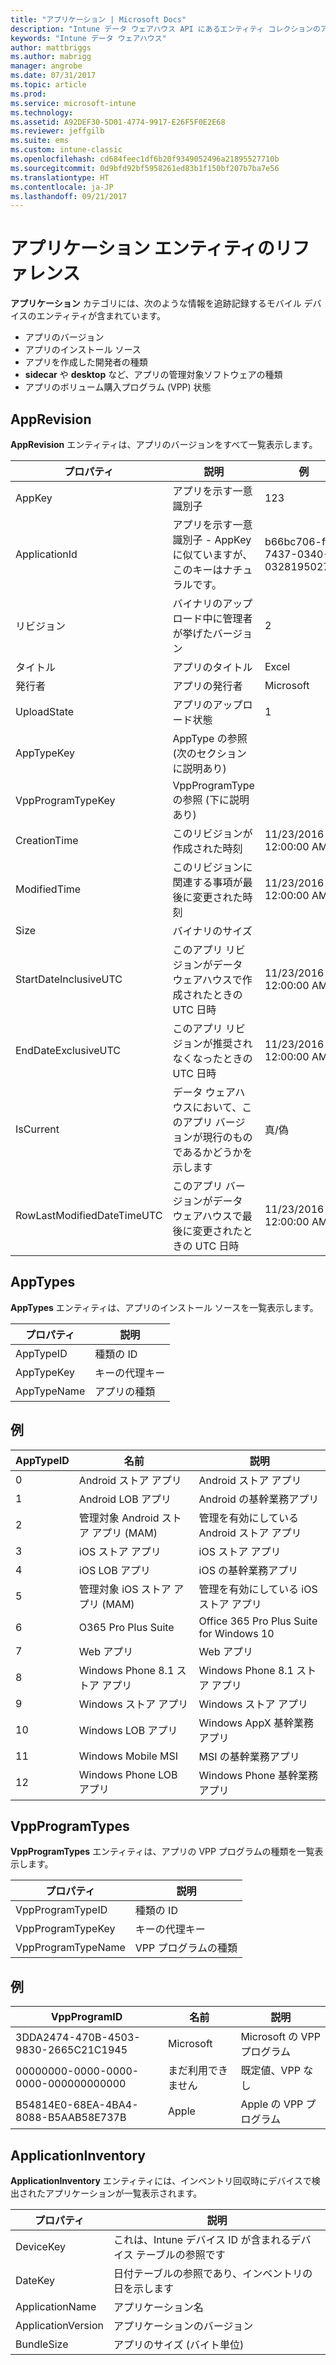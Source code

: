 ```yaml
---
title: "アプリケーション | Microsoft Docs"
description: "Intune データ ウェアハウス API にあるエンティティ コレクションのアプリケーション カテゴリのための参照トピック。"
keywords: "Intune データ ウェアハウス"
author: mattbriggs
ms.author: mabrigg
manager: angrobe
ms.date: 07/31/2017
ms.topic: article
ms.prod: 
ms.service: microsoft-intune
ms.technology: 
ms.assetid: A92DEF30-5D01-4774-9917-E26F5F0E2E68
ms.reviewer: jeffgilb
ms.suite: ems
ms.custom: intune-classic
ms.openlocfilehash: cd684feec1df6b20f9349052496a21895527710b
ms.sourcegitcommit: 0d9bfd92bf5958261ed83b1f150bf207b7ba7e56
ms.translationtype: HT
ms.contentlocale: ja-JP
ms.lasthandoff: 09/21/2017
---
```

# <a name="reference-for-application-entities"></a>アプリケーション エンティティのリファレンス

**アプリケーション** カテゴリには、次のような情報を追跡記録するモバイル デバイスのエンティティが含まれています。

  -  アプリのバージョン
  -  アプリのインストール ソース
  -  アプリを作成した開発者の種類
  -  **sidecar** や **desktop** など、アプリの管理対象ソフトウェアの種類
  -  アプリのボリューム購入プログラム (VPP) 状態

## <a name="apprevision"></a>AppRevision

**AppRevision** エンティティは、アプリのバージョンをすべて一覧表示します。

| プロパティ  | 説明 | 例 |
|---------|------------|--------|
| AppKey |アプリを示す一意識別子 |123 |
| ApplicationId |アプリを示す一意識別子 - AppKey に似ていますが、このキーはナチュラルです。 |b66bc706-ffff-7437-0340-032819502773 |
| リビジョン |バイナリのアップロード中に管理者が挙げたバージョン |2 |
| タイトル |アプリのタイトル |Excel |
| 発行者 |アプリの発行者 |Microsoft |
| UploadState |アプリのアップロード状態 |1 |
| AppTypeKey |AppType の参照 (次のセクションに説明あり) | |
| VppProgramTypeKey |VppProgramType の参照 (下に説明あり) | |
| CreationTime |このリビジョンが作成された時刻 |11/23/2016 12:00:00 AM |
| ModifiedTime |このリビジョンに関連する事項が最後に変更された時刻 |11/23/2016 12:00:00 AM |
| Size |バイナリのサイズ | |
| StartDateInclusiveUTC |このアプリ リビジョンがデータ ウェアハウスで作成されたときの UTC 日時 |11/23/2016 12:00:00 AM |
| EndDateExclusiveUTC |このアプリ リビジョンが推奨されなくなったときの UTC 日時 |11/23/2016 12:00:00 AM |
| IsCurrent |データ ウェアハウスにおいて、このアプリ バージョンが現行のものであるかどうかを示します |真/偽 |
| RowLastModifiedDateTimeUTC |このアプリ バージョンがデータ ウェアハウスで最後に変更されたときの UTC 日時 |11/23/2016 12:00:00 AM |

## <a name="apptypes"></a>AppTypes

**AppTypes** エンティティは、アプリのインストール ソースを一覧表示します。

| プロパティ  | 説明 |
|---------|------------|
| AppTypeID |種類の ID |
| AppTypeKey |キーの代理キー |
| AppTypeName |アプリの種類 |

## <a name="example"></a>例

| AppTypeID  | 名前 | 説明 |
|---------|------------|--------|
| 0 |Android ストア アプリ |Android ストア アプリ |
| 1 |Android LOB アプリ |Android の基幹業務アプリ |
| 2 |管理対象 Android ストア アプリ (MAM) |管理を有効にしている Android ストア アプリ |
| 3 |iOS ストア アプリ |iOS ストア アプリ |
| 4 |iOS LOB アプリ |iOS の基幹業務アプリ |
| 5 |管理対象 iOS ストア アプリ (MAM) |管理を有効にしている iOS ストア アプリ |
| 6 |O365 Pro Plus Suite |Office 365 Pro Plus Suite for Windows 10 |
| 7 |Web アプリ |Web アプリ |
| 8 |Windows Phone 8.1 ストア アプリ |Windows Phone 8.1 ストア アプリ |
| 9 |Windows ストア アプリ |Windows ストア アプリ |
| 10 |Windows LOB アプリ |Windows AppX 基幹業務アプリ |
| 11 |Windows Mobile MSI |MSI の基幹業務アプリ |
| 12 |Windows Phone LOB アプリ |Windows Phone 基幹業務アプリ |


## <a name="vppprogramtypes"></a>VppProgramTypes

**VppProgramTypes** エンティティは、アプリの VPP プログラムの種類を一覧表示します。

| プロパティ  | 説明 |
|---------|------------|
| VppProgramTypeID |種類の ID |
| VppProgramTypeKey |キーの代理キー |
| VppProgramTypeName |VPP プログラムの種類 |

## <a name="example"></a>例

| VppProgramID  | 名前 | 説明 |
|---------|------------|--------|
| 3DDA2474-470B-4503-9830-2665C21C1945 |Microsoft |Microsoft の VPP プログラム |
| 00000000-0000-0000-0000-000000000000 |まだ利用できません |既定値、VPP なし |
| B54814E0-68EA-4BA4-8088-B5AAB58E737B |Apple |Apple の VPP プログラム |



## <a name="applicationinventory"></a>ApplicationInventory

**ApplicationInventory** エンティティには、インベントリ回収時にデバイスで検出されたアプリケーションが一覧表示されます。

| プロパティ  | 説明 |
|---------|------------|
| DeviceKey |これは、Intune デバイス ID が含まれるデバイス テーブルの参照です |
| DateKey |日付テーブルの参照であり、インベントリの日を示します |
| ApplicationName |アプリケーション名 |
| ApplicationVersion |アプリケーションのバージョン |
| BundleSize |アプリのサイズ (バイト単位) |
